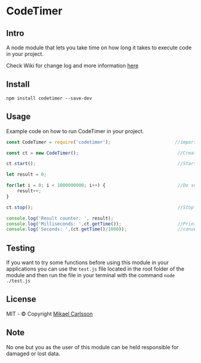 # CodeTimer

## Intro
A node module that lets you take time on how long it takes to execute code in your project.

Check Wiki for change log and more information [here](https://github.com/mmcarlsson/codetimer/wiki)

## Install
`npm install codetimer --save-dev`

## Usage
Example code on how to run CodeTimer in your project.

```javascript
const CodeTimer = require('codetimer');                        //import CodeTimer module

const ct = new CodeTimer();                                     //Create new object from class.

ct.start();                                                     //Start the timer.

let result = 0;

for(let i = 0; i < 1000000000; i++) {                           //Do some calculations.
    result++;
}

ct.stop();                                                      //Stop the timer.

console.log('Result counter: ', result);
console.log('Milliseconds: ',ct.getTime());                     //Print out the result. Result is in milliseconds by default.
console.log('Seconds: ',(ct.getTime()/1000));                   //convert result to seconds. eg 0.834.
```
## Testing
If you want to try some functions before using this module 
in your applications you can use the `test.js` file located in the
root folder of the module and then run the file in your terminal with the command
`node ./test.js`

## License
MIT - © Copyright [Mikael Carlsson](http://mikaelcarlsson.info)

## Note
No one but you as the user of this module can be held responsible for damaged or lost data.